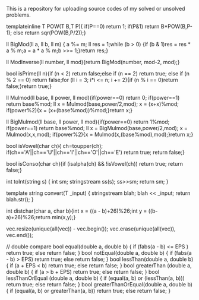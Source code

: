 This is a repository for uploading source codes of my solved or unsolved problems.

template<typename T>inline T POW(T B,T P){ if(P==0) return 1; if(P&1) return B*POW(B,P-1);  else return sqr(POW(B,P/2));}

ll BigMod(ll a, ll b, ll m) { a %= m; ll res = 1;while (b > 0) {if (b & 1)res = res * a % m;a = a * a % m;b >>= 1;}return res;}

ll ModInverse(ll number, ll mod){return BigMod(number, mod-2, mod);}

bool isPrime(ll n){if (n < 2) return false;else if (n == 2) return true; else if (n % 2 == 0) return false;for (ll i = 3; i*i <= n; i += 2){if (n % i == 0)return false;}return true;}


ll Mulmod(ll base, ll power, ll mod){if(power==0) return 0; if(power==1) return base%mod; ll x = Mulmod(base,power/2,mod); x = (x+x)%mod; if(power%2){x = (x+(base%mod))%mod;}return x;}

ll BigMulmod(ll base, ll power, ll mod){if(power==0) return 1%mod; if(power==1) return base%mod; ll x = BigMulmod(base,power/2,mod); x = Mulmod(x,x,mod); if(power%2){x = Mulmod(x,(base%mod),mod);}return x;}

bool isVowel(char ch){ ch=toupper(ch); if(ch=='A'||ch=='U'||ch=='I'||ch=='O'||ch=='E') return true; return false;}

bool isConso(char ch){if (isalpha(ch) && !isVowel(ch)) return true; return false;}

int toInt(string s)  { int sm; stringstream ss(s); ss>>sm; return sm; }

template<class T> string convert(T _input) { stringstream blah; blah << _input; return blah.str(); }

int distchar(char a, char b){int x = ((a - b)+26)%26;int y = ((b-a)+26)%26;return min(x,y);}

vec.resize(unique(all(vec)) - vec.begin());
vec.erase(unique(all(vec)), vec.end());

// double compare
bool equal(double a, double b) {
	if (fabs(a - b) <= EPS ) return true; else return false;
}
bool notEqual(double a, double b) {
	if (fabs(a - b) > EPS) return true; else return false;
}
bool lessThan(double a, double b) {
	if (a + EPS < b) return true; else return false;
}
bool greaterThan (double a, double b) {
	if (a > b + EPS) return true; else return false;
}
bool lessThanOrEqual (double a, double b) {
	if (equal(a, b) or (lessThan(a, b))) return true; else return false;
}
bool greaterThanOrEqual(double a, double b) {
	if (equal(a, b) or greaterThan(a, b)) return true; else return false;
}
